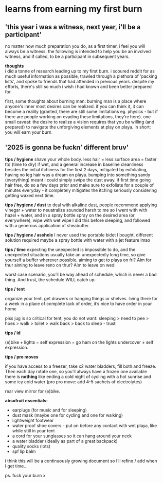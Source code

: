 # learns from earning my first burn  


## **'this year i was a witness, next year, i'll be a participant'**


no matter how much preparation you do, as a first timer, i feel you will always be a witness. the following is intended to help you be an involved witness, and if called, to be a participant in subsequent years.  


**thoughts**  
i did a tonne of research leading up to my first burn. i scoured reddit for as much useful information as possible, trawled through a plethora of 'packing lists', and spoke to friends that had attended in previous years. despite my efforts, there's still so much i wish i had known and been better prepared for.

first, some thoughts about burning man:
burning man is a place where anyone's inner most desires can be realized. if you can think it, it can become a reality (granted, there are still some limitations eg. physics - but if there are people working on evading these limitations, they're here).
one small caveat: the desire to realize a vision requires that you be willing (and prepared) to navigate the unforgiving elements at play on playa.
in short: you will earn your burn.  


## **'2025 is gonna be fuckn’ different bruv'**


**tips / hygiene**
shave your whole body. less hair = less surface area = faster ttd (time to dry) if wet, and a general increase in baseline cleanliness
besides the initial itchiness for the first 2 days, mitigated by exfoliating, having no leg hair was a dream on playa.
bumping into something sandy (everything) meant i could simply swipe the dust away.
if first time going hair free, do so a few days prior and make sure to exfoliate for a couple of minutes everyday - it completely mitigates the itching
seriously considering getting waxed next time.  


**tips / hygiene / dust**
to deal with alkaline dust, people recommend applying vinegar + water to neuatralize
sounded harsh to me so i went with with hazel + water, and in a spray bottle
spray on the desired area (or everywhere), wipe with wet wipe
I did this before sleeping, and followed with a generous application of sheabutter.  


**tips / hygiene / asshole**
I never used the portable bidet I bought, different solution required
maybe a spray bottle with water with a jet feature lmao  

**tips / time**
expecting the unexpected is impossible to do, and the unexpected situations usually take an unexpectedly long time, so give yourself a buffer wherever possible.
aiming to get to playa on fri? Aim for thur
aiming to leave reno on thur? Aim to leave on wed

worst case scenario, you’ll be way ahead of schedule, which is never a bad thing. And trust, the schedule WILL catch up.  


**tips / tent**

organize your tent. get drawers or hanging things or shelves. living there for a week in a place of complete lack of order, it’s nice to have order in your home

piss jug is so critical for tent, you do not want: sleeping > need to pee > hoes > walk > toilet > walk back > back to sleep - trust  





**tips / id**

(e)bike + lights = self expression = go ham on the lights
undercover ≠ self expression. 


**tips / pro moves**

if you have access to a freezer, take x2 water bladders, fill both and freeze. Then each day rotate one, so you’ll always have a frozen one available
there is **nothing** like ending a cold night of cycling with a hot sunrise and some icy cold water (pro pro move:  add 4-5 sachets of electrolytes)

rear view mirror for (e)bike. 


**absofruit essentials:**

- earplugs (for music and for sleeping)
- dust mask (maybe one for cycling and one for walking)
- lightweight footwear
- water proof shoe covers - put on before any contact with wet playa, like while still in your tent
- a cord for your sunglasses so it can hang around your neck
- a water bladder (ideally as part of a great backpack)
- quality socks (lots)
- spf lip balm  


i think this will be a continuously growing document so I’ll refine / add when I get time..

ps. fuck your burn x